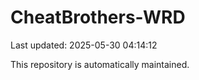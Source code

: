 # CheatBrothers-WRD

Last updated: 2025-05-30 04:14:12

This repository is automatically maintained.
